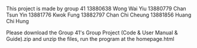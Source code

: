 This project is made by group 41
13880638 Wong Wai Yiu
13880779 Chan Tsun Yin
13881776 Kwok Fung
13882797 Chan Chi Cheung
13881856 Huang Chi Hung

Please download the Group 41's Group Project (Code & User Manual & Guide).zip and unzip the files, run the program at the homepage.html
